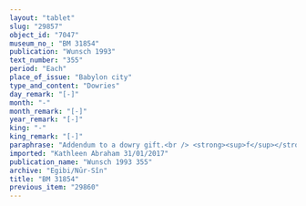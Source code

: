 ```yaml
---
layout: "tablet"
slug: "29857"
object_id: "7047"
museum_no_: "BM 31854"
publication: "Wunsch 1993"
text_number: "355"
period: "Each"
place_of_issue: "Babylon city"
type_and_content: "Dowries"
day_remark: "[-]"
month: "-"
month_remark: "[-]"
year_remark: "[-]"
king: "-"
king_remark: "[-]"
paraphrase: "Addendum to a dowry gift.<br /> <strong><sup>f</sup></strong><strong>A</strong> gives of her own free will a man whose name is broken off, her own dowry slave, as dowry for her granddaughter<strong> <sup>f</sup>C</strong> to <strong>B</strong>. Her gift comes in addition (<em>elat</em>) to the 10 mina of silver and the two slaves &nbsp;(<strong><sup>f</sup>E </strong>and her brother<strong> F</strong>), which <strong><sup>f</sup>A</strong> gave in the past as dowry, and in addition to the property which <strong>D</strong>, the bride&rsquo;s father gave as dowry for his daughter to <strong>B</strong>. Names of 3 witnesses, including Itti-Nab&ucirc;-balāṭu/Marduk-bāni-zēri/Bēl-ēṭiru, the son-in-law of <strong>D</strong>, and the scribe.<br /> &nbsp;<br /> <strong><sup>f</sup></strong><strong>A</strong>=<sup> f</sup>Ina-Esagila-ram&acirc;t/Zēria//Nabāya, grandmother of <strong>C</strong>; <strong>B</strong>=Kurbanni-Marduk/Etellu//Ēṭiru, the groom; <strong><sup>f</sup>C</strong>=<sup> f</sup><em>Nanāya-ēṭirat</em>/Itti-Marduk-balāṭu//Egibi, bride and granddaughter of <strong><sup>f</sup>A</strong>; <strong>D</strong>= Itti-Marduk-balāṭu, father of the bride; <strong><sup>f</sup>E</strong>=<sup>f</sup>Banītu-&scaron;ulliminni; <strong>F</strong>=Madānu-ēre&scaron;, brother of <strong>E</strong>."
imported: "Kathleen Abraham 31/01/2017"
publication_name: "Wunsch 1993 355"
archive: "Egibi/Nūr-Sîn"
title: "BM 31854"
previous_item: "29860"
---
```

